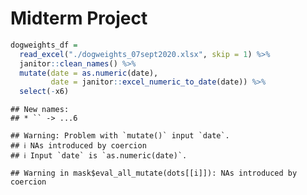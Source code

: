 Midterm Project
================

``` r
dogweights_df =
  read_excel("./dogweights_07sept2020.xlsx", skip = 1) %>% 
  janitor::clean_names() %>%
  mutate(date = as.numeric(date),
         date = janitor::excel_numeric_to_date(date)) %>% 
  select(-x6)
```

    ## New names:
    ## * `` -> ...6

    ## Warning: Problem with `mutate()` input `date`.
    ## ℹ NAs introduced by coercion
    ## ℹ Input `date` is `as.numeric(date)`.

    ## Warning in mask$eval_all_mutate(dots[[i]]): NAs introduced by coercion
